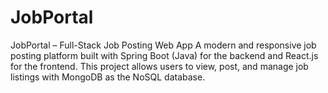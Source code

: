 # JobPortal
JobPortal – Full-Stack Job Posting Web App A modern and responsive job posting platform built with Spring Boot (Java) for the backend and React.js for the frontend. This project allows users to view, post, and manage job listings with MongoDB as the NoSQL database.
